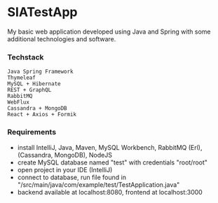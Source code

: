 # SIATestApp

My basic web application developed using Java and Spring with some additional technologies and software.

### Techstack
```
Java Spring Framework
Thymeleaf
MySQL + Hibernate
REST + GraphQL
RabbitMQ
WebFlux
Cassandra + MongoDB
React + Axios + Formik
```

### Requirements
+ install IntelliJ, Java, Maven, MySQL Workbench, RabbitMQ (Erl), (Cassandra, MongoDB), NodeJS
+ create MySQL database named "test" with credentials "root/root"
+ open project in your IDE (IntelliJ)
+ connect to database, run file found in "/src/main/java/com/example/test/TestApplication.java"
+ backend available at localhost:8080, frontend at localhost:3000